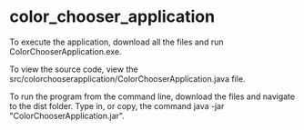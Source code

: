 # color_chooser_application

To execute the application, download all the files and run ColorChooserApplication.exe.

To view the source code, view the src/colorchooserapplication/ColorChooserApplication.java file.

To run the program from the command line, download the files and navigate to the dist folder.
Type in, or copy, the command java -jar "ColorChooserApplication.jar".
